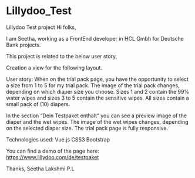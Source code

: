 # Lillydoo_Test
Lillydoo Test project Hi folks,

I am Seetha, working as a FrontEnd developer in HCL Gmbh for Deutsche Bank projects.

This project is related to the below user story,

Creation a view for the following layout.

User story: When on the trial pack page, you have the opportunity to select a size from 1 to 5 for my trial pack. The image of the trial pack changes, depending on which diaper size you choose. Sizes 1 and 2 contain the 99% water wipes and sizes 3 to 5 contain the sensitive wipes. All sizes contain a small pack of (10) diapers.

In the section “Dein Testpaket enthält” you can see a preview image of the diaper and the wet wipes. The image of the wet wipes changes, depending on the selected diaper size. The trial pack page is fully responsive.

Technologies used: Vue.js CSS3 Bootstrap

You can find a demo of the page here: https://www.lillydoo.com/de/testpaket

Thanks, Seetha Lakshmi P.L

